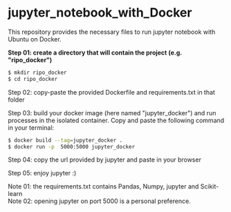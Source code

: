 # jupyter_notebook_with_Docker

This repository provides the necessary files to run jupyter notebook with Ubuntu on Docker.

**Step 01: create a directory that will contain the project (e.g. "ripo_docker")**
```bash
$ mkdir ripo_docker
$ cd ripo_docker
```

Step 02: copy-paste the provided Dockerfile and requirements.txt in that folder

Step 03: build your docker image (here named "jupyter_docker") and run processes in the isolated container. Copy and paste the following command in your terminal: 
```bash
$ docker build --tag=jupyter_docker .          
$ docker run -p  5000:5000 jupyter_docker
```

Step 04: copy the url provided by jupyter and paste in your browser

Step 05: enjoy jupyter :)

Note 01: the requirements.txt contains Pandas, Numpy, jupyter and Scikit-learn \
Note 02: opening jupyter on port 5000 is a personal preference.
